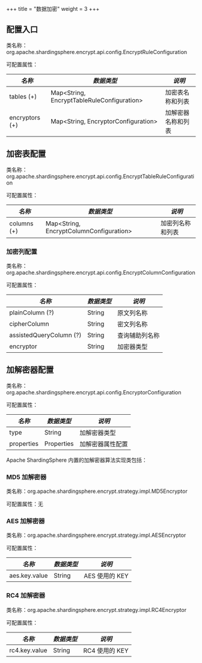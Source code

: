 +++
title = "数据加密"
weight = 3
+++

## 配置入口

类名称：org.apache.shardingsphere.encrypt.api.config.EncryptRuleConfiguration

可配置属性：

| *名称*          | *数据类型*                                   | *说明*            |
| -------------- | -------------------------------------------- | ---------------- |
| tables (+)     | Map\<String, EncryptTableRuleConfiguration\> | 加密表名称和列表   |
| encryptors (+) | Map\<String, EncryptorConfiguration\>        | 加解密器名称和列表 |

## 加密表配置

类名称：org.apache.shardingsphere.encrypt.api.config.EncryptTableRuleConfiguration

可配置属性：

| *名称*          | *数据类型*                                    | *说明*          |
| -------------- | --------------------------------------------- | -------------- |
| columns (+)    | Map\<String, EncryptColumnConfiguration\>     | 加密列名称和列表 |

### 加密列配置

类名称：org.apache.shardingsphere.encrypt.api.config.EncryptColumnConfiguration

可配置属性：

| *名称*                  | *数据类型* | *说明*       |
| ----------------------- | -------- | ------------ |
| plainColumn (?)         | String   | 原文列名称    |
| cipherColumn            | String   | 密文列名称    |
| assistedQueryColumn (?) | String   | 查询辅助列名称 |
| encryptor               | String   | 加密器类型    |

## 加解密器配置

类名称：org.apache.shardingsphere.encrypt.api.config.EncryptorConfiguration

可配置属性：

| *名称*      |*数据类型*   | *说明*         |
| ---------- | ---------- | -------------- |
| type       | String     | 加解密器类型     |
| properties | Properties | 加解密器属性配置 |

Apache ShardingSphere 内置的加解密器算法实现类包括：

### MD5 加解密器

类名称：org.apache.shardingsphere.encrypt.strategy.impl.MD5Encryptor

可配置属性：无

### AES 加解密器

类名称：org.apache.shardingsphere.encrypt.strategy.impl.AESEncryptor

可配置属性：

| *名称*         | *数据类型* | *说明*        |
| ------------- | --------- | ------------- |
| aes.key.value | String    | AES 使用的 KEY |

### RC4 加解密器

类名称：org.apache.shardingsphere.encrypt.strategy.impl.RC4Encryptor

可配置属性：

| *名称*         | *数据类型* | *说明*        |
| ------------- | --------- | ------------- |
| rc4.key.value | String    | RC4 使用的 KEY |
